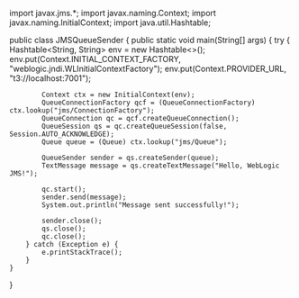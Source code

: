 import javax.jms.*;
import javax.naming.Context;
import javax.naming.InitialContext;
import java.util.Hashtable;

public class JMSQueueSender {
    public static void main(String[] args) {
        try {
            Hashtable<String, String> env = new Hashtable<>();
            env.put(Context.INITIAL_CONTEXT_FACTORY, "weblogic.jndi.WLInitialContextFactory");
            env.put(Context.PROVIDER_URL, "t3://localhost:7001");

            Context ctx = new InitialContext(env);
            QueueConnectionFactory qcf = (QueueConnectionFactory) ctx.lookup("jms/ConnectionFactory");
            QueueConnection qc = qcf.createQueueConnection();
            QueueSession qs = qc.createQueueSession(false, Session.AUTO_ACKNOWLEDGE);
            Queue queue = (Queue) ctx.lookup("jms/Queue");

            QueueSender sender = qs.createSender(queue);
            TextMessage message = qs.createTextMessage("Hello, WebLogic JMS!");

            qc.start();
            sender.send(message);
            System.out.println("Message sent successfully!");

            sender.close();
            qs.close();
            qc.close();
        } catch (Exception e) {
            e.printStackTrace();
        }
    }
}
